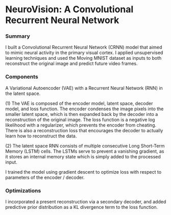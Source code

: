 # NeuroVision: A Convolutional Recurrent Neural Network

### Summary
I built a Convolutional Recurrent Neural Network (CRNN) model that aimed to mimic neural activity in the primary visual cortex. I applied unsupervised learning techniques and used the Moving MNIST dataset as inputs to both reconstruct the original image and predict future video frames.

### Components
A Variational Autoencoder (VAE) with a Recurrent Neural Network (RNN) in the latent space. 

(1) The VAE is composed of the encoder model, latent space, decoder model, and loss function. The encoder condenses the image pixels into the smaller latent space, which is then expanded back by the decoder into a reconstruction of the original image. The loss function is a negative log likelihood with a regularizer, which prevents the encoder from cheating. There is also a reconstruction loss that encourages the decoder to actually learn how to reconstruct the data. 

(2) The latent space RNN consists of multiple consecutive Long Short-Term Memory (LSTM) cells. The LSTMs serve to prevent a vanishing gradient, as it stores an internal memory state which is simply added to the processed input.

I trained the model using gradient descent to optimize loss with respect to parameters of the encoder / decoder.

### Optimizations
I incorporated a present reconstruction via a secondary decoder, and added predictive prior distribution as a KL divergence term to the loss function.
